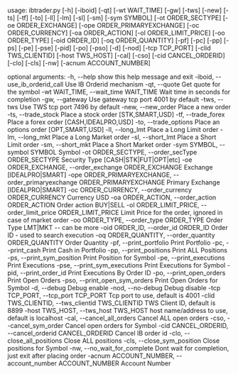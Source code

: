 usage: ibtrader.py [-h] [-iboid] [-qt] [-wt WAIT_TIME] [-gw] [-tws] [-new]
                   [-ts] [-tf] [-to] [-ll] [-lm] [-sl] [-sm] [-sym SYMBOL]
                   [-ot ORDER_SECTYPE] [-oe ORDER_EXCHANGE]
                   [-ope ORDER_PRIMARYEXCHANGE] [-oc ORDER_CURRENCY]
                   [-oa ORDER_ACTION] [-ol ORDER_LIMIT_PRICE] [-oo ORDER_TYPE]
                   [-oid ORDER_ID] [-oq ORDER_QUANTITY] [-pf] [-pc] [-pp]
                   [-ps] [-pe] [-pse] [-pid] [-po] [-pso] [-d] [-nod]
                   [-tcp TCP_PORT] [-clid TWS_CLIENTID] [-host TWS_HOST]
                   [-cal] [-cso] [-cid CANCEL_ORDERID] [-clo] [-cls] [-nw]
                   [-acnum ACCOUNT_NUMBER]

optional arguments:
  -h, --help            show this help message and exit
  -iboid, --use_ib_orderid_call
                        Use IB Orderid mechanism
  -qt, --quote          Get quote for the symbol
  -wt WAIT_TIME, --wait_time WAIT_TIME
                        Wait time in seconds for completion
  -gw, --gateway        Use gateway tcp port 4001 by default
  -tws, --tws           Use TWS tcp port 7496 by default
  -new, --new_order     Place a new order
  -ts, --trade_stock    Place a stock order [STK,SMART,USD]
  -tf, --trade_forex    Place a forex order [CASH,IDEALPRO,USD]
  -to, --trade_options  Place an options order [OPT,SMART,USD]
  -ll, --long_lmt       Place a Long Limit order
  -lm, --long_mkt       Place a Long Market order
  -sl, --short_lmt      Place a Short Limit order
  -sm, --short_mkt      Place a Short Market order
  -sym SYMBOL, --symbol SYMBOL
                        Symbol
  -ot ORDER_SECTYPE, --order_secType ORDER_SECTYPE
                        Security Type [CASH|STK|FUT|OPT|etc]
  -oe ORDER_EXCHANGE, --order_exchange ORDER_EXCHANGE
                        Exchange [IDEALPRO|SMART]
  -ope ORDER_PRIMARYEXCHANGE, --order_primaryexchange ORDER_PRIMARYEXCHANGE
                        Primary Exchange [IDEALPRO|SMART]
  -oc ORDER_CURRENCY, --order_currency ORDER_CURRENCY
                        Currency USD
  -oa ORDER_ACTION, --order_action ORDER_ACTION
                        Order action BUY|SELL
  -ol ORDER_LIMIT_PRICE, --order_limit_price ORDER_LIMIT_PRICE
                        Limit Price for the order, ignored in case of market
                        order
  -oo ORDER_TYPE, --order_type ORDER_TYPE
                        Order Type LMT|MKT -- can be more
  -oid ORDER_ID, --order_id ORDER_ID
                        Order ID - used to search execution
  -oq ORDER_QUANTITY, --order_quantity ORDER_QUANTITY
                        Order Quantity
  -pf, --print_portfolio
                        Print Portfolio
  -pc, --print_cash     Print Cash in Portfolio
  -pp, --print_positions
                        Print ALL Positions
  -ps, --print_sym_position
                        Print Position for Symbol
  -pe, --print_executions
                        Print Executions
  -pse, --print_sym_executions
                        Print Executions for Symbol
  -pid, --print_order_id
                        Print Executions By Order ID
  -po, --print_open_orders
                        Print Open Orders
  -pso, --print_open_sym_orders
                        Print Open Orders for Symbol
  -d, --debug           Debug enable
  -nod, --no-debug      Debug disable
  -tcp TCP_PORT, --tcp_port TCP_PORT
                        Tcp port to use, default is 4001
  -clid TWS_CLIENTID, --tws_clientid TWS_CLIENTID
                        TWS Client ID, default is 8899
  -host TWS_HOST, --tws_host TWS_HOST
                        host name/address to use, default is localhost
  -cal, --cancel_all_orders
                        Cancel ALL open orders
  -cso, --cancel_sym_order
                        Cancel open orders for Symbol
  -cid CANCEL_ORDERID, --cancel_orderid CANCEL_ORDERID
                        Cancel IB order id
  -clo, --close_all_positions
                        Close ALL positions
  -cls, --close_sym_position
                        Close positions for Symbol
  -nw, --no_wait_for_complete
                        Dont wait for completion, just exit after placing
                        order
  -acnum ACCOUNT_NUMBER, --account_number ACCOUNT_NUMBER
                        Account Number
